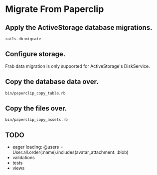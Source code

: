 # Migrate From Paperclip


## Apply the ActiveStorage database migrations.

    rails db:migrate


## Configure storage.

Frab data migration is only supported for ActiveStorage's DiskService.

## Copy the database data over.

    bin/paperclip_copy_table.rb

## Copy the files over.

    bin/paperclip_copy_assets.rb


## TODO

* eager loading:   @users = User.all.order(:name).includes(avatar_attachment: :blob)
* validations
* tests
* views
